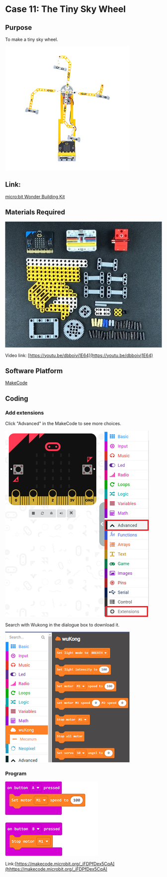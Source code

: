 # Case 11: The Tiny Sky Wheel
## Purpose
To make a tiny sky wheel.
 
![](./images/case-11-01.png)

## Link: 

[micro:bit Wonder Building Kit](https://www.elecfreaks.com/micro-bit-wonder-building-kit-without-micro-bit-board.html)

## Materials Required

![](./images/case-11-02.png)

Video link:
[https://youtu.be/dbboivj1E64](https://youtu.be/dbboivj1E64)

## Software Platform

[MakeCode](https://makecode.microbit.org/)

## Coding
### Add extensions
Click "Advanced" in the MakeCode to see more choices.
 
![](./images/case-01-03.png)

Search with Wukong in the dialogue box to download it. 

![](./images/case-01-04.png)





### Program
 
![](./images/case-11-03.png)

Link:[https://makecode.microbit.org/_iFDPfDex5CqA](hhttps://makecode.microbit.org/_iFDPfDex5CqA)

